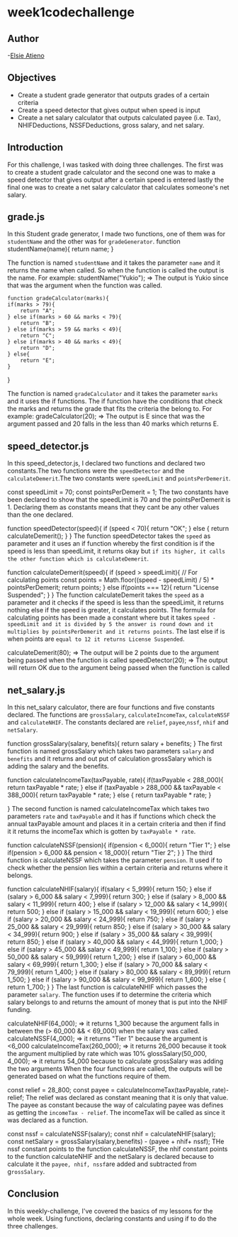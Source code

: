 # week1codechallenge

## Author
-[Elsie Atieno](https://github.com/elsieatieno)

## Objectives
- Create a student grade generator that outputs grades of a certain criteria
- Create a speed detector that gives output when speed is input
- Create a net salary calculator that outputs calculated payee (i.e. Tax), NHIFDeductions, NSSFDeductions, gross salary, and net salary. 

## Introduction
For this challenge, I was tasked with doing three challenges. The first was to create a student grade
calculator and the second one was to make a speed detector that gives output after a certain speed is entered
lastly the final one was to create a net salary calculator that calculates someone's net salary.

## grade.js
In this Student grade generator, I made two functions, one of them was for `studentName` and the other was for `gradeGenerator`. 
    function studentName(name){
    return name;
    }

The function is named `studentName` and it takes the parameter `name` and it returns the name when called. So when the function is called the output is the name. For example:
 studentName("Yukio");
 => The output is Yukio since that was the argument when the function was called.

    function gradeCalculator(marks){
    if(marks > 79){
        return "A";
    } else if(marks > 60 && marks < 79){
        return "B";
    } else if(marks > 59 && marks < 49){
        return "C";
    } else if(marks > 40 && marks < 49){
        return "D";
    } else{
        return "E";
    }
  }   

The function is named `gradeCalculator` and it takes the parameter `marks` and it uses the if functions. The 
if function have the conditions that check the marks and returns the grade that fits the criteria the belong
to. For example:
 gradeCalculator(20);
 => The output is E since that was the argument passed and 20 falls in the less than 40 marks which returns E.


 ## speed_detector.js
In this speed_detector.js, I declared two functions and declared two constants.The two functions were the `speedDetector` and the `calculateDemerit`.The two constants were `speedLimit` and `pointsPerDemerit`. 

const speedLimit = 70;
const pointsPerDemerit = 1;
The two constants have been declared to show that the speedLimit is 70 and the pointsPerDemerit is 1. Declaring
them as constants means that they cant be any other values than the one declared.

function speedDetector(speed){
    if (speed < 70){
        return "OK";
    } else {
      return calculateDemerit();
    }
}
The function speedDetector takes the `speed` as parameter and it uses an if function whereby the first condition is if the speed is less than speedLimit, it returns okay but `if its higher, it calls the other function which is calculateDemerit`.

function calculateDemerit(speed){
  if (speed > speedLimit){
   // For calculating points
    const points = Math.floor((speed - speedLimit) / 5) * pointsPerDemerit;
    return points;
 } else if(points === 12){
    return "License Suspended";
 }
}
The function calculateDemerit takes the `speed` as a parameter and it checks if the speed is less than the speedLimit, it returns nothing else if the speed is greater, it calculates points. The formula for calculating points has been made a constant where but it takes `speed - speedLimit and it is divided by 5 the answer is round down and it multiplies by pointsPerDemerit and it returns points`. The last else if is when points are `equal to 12 it returns License Suspended`.

calculateDemerit(80);
=> The output will be 2 points due to the argument being passed when the function is called
speedDetector(20);
=> The output will return OK due to the argument being passed when the function is called

## net_salary.js
In this net_salary calculator, there are four functions and five constants declared. The functions are `grossSalary`, `calculateIncomeTax`, `calculateNSSF` and `calculateNHIF`. The constants declared are `relief`, `payee`,`nssf`, `nhif` and `netSalary`. 

function grossSalary(salary, benefits){
    return salary + benefits;
}
The first function is named grossSalary which takes two parameters `salary` and `benefits` and it returns and out put of calculation grossSalary which is adding the salary and the benefits.

function calculateIncomeTax(taxPayable, rate){
    if(taxPayable < 288_000){
    return taxPayable * rate;
 } else if (taxPayable > 288_000  && taxPayable <  388_000){
    return taxPayable * rate;
 } else {
    return taxPayable * rate;
 }
 
}
The second function is named calculateIncomeTax which takes two parameters `rate` and `taxPayable` and it has if functions which check the annual taxPayable amount and places it in a certain criteria and then if find it it returns the incomeTax which is gotten by `taxPayable * rate`.

function calculateNSSF(pension){
 if(pension < 6_000){
    return "Tier 1";
 } else if(pension > 6_000 && pension < 18_000){
    return "Tier 2";
 }
}
The third function is calculateNSSF which takes the parameter `pension`. It used if to check whether the pension lies within a certain criteria and returns where it belongs.

function calculateNHIF(salary){
 if(salary < 5_999){
    return 150;
 } else if (salary > 6_000 && salary < 7_999){
    return 300;
 } else if (salary > 8_000 && salary < 11_999){
    return 400;
 } else if (salary > 12_000 && salary < 14_999){
    return 500;
 } else if (salary > 15_000 && salary < 19_999){
    return 600;
 } else if (salary > 20_000 && salary < 24_999){
    return 750;
 } else if (salary > 25_000 && salary < 29_999){
    return 850;
 } else if (salary > 30_000 && salary < 34_999){
    return 900;
 } else if (salary > 35_000 && salary < 39_999){
    return 850;
 } else if (salary > 40_000 && salary < 44_999){
    return 1_000;
 } else if (salary > 45_000 && salary < 49_999){
    return 1_100;
 } else if (salary > 50_000 && salary < 59_999){
    return 1_200;
 } else if (salary > 60_000 && salary < 69_999){
    return 1_300;
 } else if (salary > 70_000 && salary < 79_999){
    return 1_400;
 } else if (salary > 80_000 && salary < 89_999){
    return 1_500;
 } else if (salary > 90_000 && salary < 99_999){
    return 1_600;
 } else {
    return 1_700;
 }
} 
The last function is calculateNHIF which passes the parameter `salary`. The function uses if to determine the criteria which salary belongs to and returns the amount of money that is put into the NHIF funding.

calculateNHIF(64_000);
=> it returns 1_300 because the argument falls in between the (> 60_000 && < 69_000) when the salary was called.
calculateNSSF(4_000);
=> it returns "Tier 1" because the argument is <6_000
calculateIncomeTax(260_000);
=> it returns 26_000 because it took the argument multiplied by rate which was 10%
glossSalary(50_000, 4_000);
=> it returns 54_000 because to calculate grossSalary was adding the two arguments
When the four functions are called, the outputs will be generated based on what the functions require of them.

const relief = 28_800;
const payee = calculateIncomeTax(taxPayable, rate)- relief;
The relief was declared as constant meaning that it is only that value. The payee as constant because the way of calculating payee was defines as getting the `incomeTax - relief`. The incomeTax will be called as since it was declared as a function.

const nssf = calculateNSSF(salary);
const nhif = calculateNHIF(salary);
const netSalary = grossSalary(salary,benefits) - (payee + nhif+ nssf);
THe nssf constant points to the function calculateNSSF, the nhif constant points to the function calculateNHIF and the netSalary is declared because to calculate it the `payee, nhif, nssf`are added and subtracted from g`rossSalary`.

## Conclusion
In this weekly-challenge, I've covered the basics of my lessons for the whole week.
Using functions, declaring constants and using if to do the three challenges.